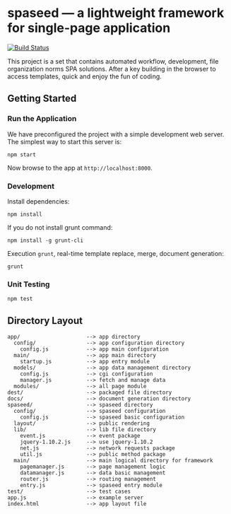 # spaseed —  a lightweight framework for single-page application

[![Build Status](https://travis-ci.org/evanyuanvip/spaseed.svg?branch=master)](https://travis-ci.org/evanyuanvip/spaseed)

This project is a set that contains automated workflow, development, file organization norms SPA solutions. After a key building in the browser to access templates, quick and enjoy the fun of coding.

## Getting Started

### Run the Application

We have preconfigured the project with a simple development web server.  The simplest way to start
this server is:

```
npm start
```

Now browse to the app at `http://localhost:8000`.

### Development

Install dependencies:

```
npm install
```

If you do not install grunt command:

```
npm install -g grunt-cli
```

Execution `grunt`, real-time template replace, merge, document generation:

```
grunt
```

### Unit Testing

```
npm test
```

## Directory Layout
    app/                     --> app directory
      config/                --> app configuration directory
        config.js            --> app main configuration
      main/                  --> app main directory
        startup.js           --> app entry module
      models/                --> app data management directory
        config.js            --> cgi configuration
        manager.js           --> fetch and manage data
      modules/               --> all page module
    dest/                    --> packaged file directory
    docs/                    --> document generation directory
    spaseed/                 --> spaseed directory
      config/                --> spaseed configuration
        config.js            --> spaseed basic configuration
      layout/                --> public rendering
      lib/                   --> lib file directory
        event.js             --> event package
        jquery-1.10.2.js     --> use jquery-1.10.2
        net.js               --> network requests package
        util.js              --> public method package
      main/                  --> main logical directory for framework
        pagemanager.js       --> page management logic
        datamanager.js       --> data basic management
        router.js            --> routing management
        entry.js             --> spaseed entry module
    test/                    --> test cases
    app.js                   --> example server
    index.html               --> app layout file 
  


